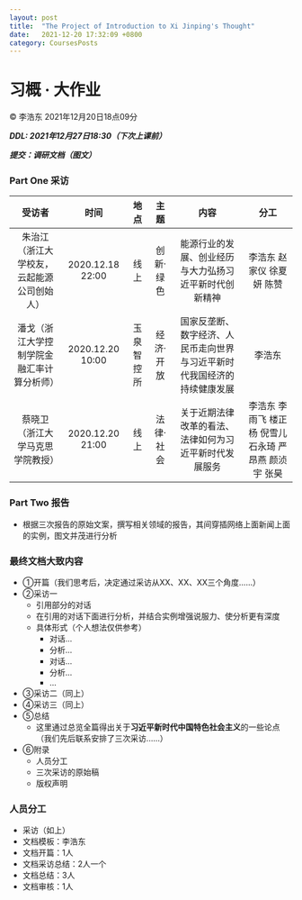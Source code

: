 ```yaml
---
layout: post
title:  "The Project of Introduction to Xi Jinping's Thought"
date:   2021-12-20 17:32:09 +0800
category: CoursesPosts
---
```




# 习概 · 大作业

&copy; 李浩东 2021年12月20日18点09分

***DDL: 2021年12月27日18:30（下次上课前）***

***提交：调研文档（图文）***

### Part One 采访

| 受访者 | 时间 | 地点 | 主题 | 内容 | 分工 |
| :------: | :----: | :----: | :----: | :----: | :----: |
| 朱治江（浙江大学校友，云起能源公司创始人） | 2020.12.18 22:00 | 线上 | 创新·绿色 | 能源行业的发展、创业经历与大力弘扬习近平新时代创新精神 | 李浩东 赵家仪 徐夏妍 陈赞 |
| 潘戈（浙江大学控制学院金融汇率计算分析师） | 2020.12.20 10:00 | 玉泉智控所 | 经济·开放 | 国家反垄断、数字经济、人民币走向世界与习近平新时代我国经济的持续健康发展 | 李浩东 |
| 蔡晓卫（浙江大学马克思学院教授） | 2020.12.20 21:00 | 线上 | 法律·社会 | 关于近期法律改革的看法、法律如何为习近平新时代发展服务 | 李浩东 李雨飞 楼正杨 倪雪儿 石永琦 严昂燕 颜浈宇 张昊 |

### Part Two 报告

- 根据三次报告的原始文案，撰写相关领域的报告，其间穿插网络上面新闻上面的实例，图文并茂进行分析

### 最终文档大致内容

- ①开篇（我们思考后，决定通过采访从XX、XX、XX三个角度......）
- ②采访一
  - 引用部分的对话
  - 在引用的对话下面进行分析，并结合实例增强说服力、使分析更有深度
  - 具体形式（个人想法仅供参考）
    - 对话...
    - 分析...
    - 对话...
    - 分析...
    - ...
- ③采访二（同上）
- ④采访三（同上）
- ⑤总结
  - 这里通过总览全篇得出关于**习近平新时代中国特色社会主义**的一些论点（我们先后联系安排了三次采访......）
- ⑥附录
  - 人员分工
  - 三次采访的原始稿
  - 版权声明

### 人员分工

- 采访（如上）
- 文档模板：李浩东
- 文档开篇：1人
- 文档采访总结：2人一个
- 文档总结：3人
- 文档审核：1人
